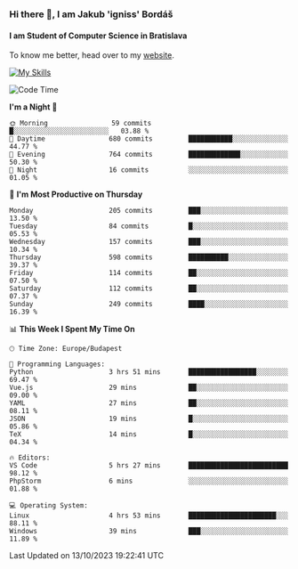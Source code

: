 ### Hi there 👋, I am Jakub 'igniss' Bordáš

#### I am Student of Computer Science in Bratislava
To know me better, head over to my [website](https://bordas.sk).

[![My Skills](https://skillicons.dev/icons?i=js,html,css,figma,svelte,java,kotlin,python,postgresql,typescript,nest,nodejs)](https://bordas.sk)


<!--START_SECTION:waka-->
![Code Time](http://img.shields.io/badge/Code%20Time-1%2C223%20hrs%2054%20mins-blue)

**I'm a Night 🦉** 

```text
🌞 Morning                59 commits          █░░░░░░░░░░░░░░░░░░░░░░░░   03.88 % 
🌆 Daytime                680 commits         ███████████░░░░░░░░░░░░░░   44.77 % 
🌃 Evening                764 commits         █████████████░░░░░░░░░░░░   50.30 % 
🌙 Night                  16 commits          ░░░░░░░░░░░░░░░░░░░░░░░░░   01.05 % 
```
📅 **I'm Most Productive on Thursday** 

```text
Monday                   205 commits         ███░░░░░░░░░░░░░░░░░░░░░░   13.50 % 
Tuesday                  84 commits          █░░░░░░░░░░░░░░░░░░░░░░░░   05.53 % 
Wednesday                157 commits         ███░░░░░░░░░░░░░░░░░░░░░░   10.34 % 
Thursday                 598 commits         ██████████░░░░░░░░░░░░░░░   39.37 % 
Friday                   114 commits         ██░░░░░░░░░░░░░░░░░░░░░░░   07.50 % 
Saturday                 112 commits         ██░░░░░░░░░░░░░░░░░░░░░░░   07.37 % 
Sunday                   249 commits         ████░░░░░░░░░░░░░░░░░░░░░   16.39 % 
```


📊 **This Week I Spent My Time On** 

```text
🕑︎ Time Zone: Europe/Budapest

💬 Programming Languages: 
Python                   3 hrs 51 mins       █████████████████░░░░░░░░   69.47 % 
Vue.js                   29 mins             ██░░░░░░░░░░░░░░░░░░░░░░░   09.00 % 
YAML                     27 mins             ██░░░░░░░░░░░░░░░░░░░░░░░   08.11 % 
JSON                     19 mins             █░░░░░░░░░░░░░░░░░░░░░░░░   05.86 % 
TeX                      14 mins             █░░░░░░░░░░░░░░░░░░░░░░░░   04.34 % 

🔥 Editors: 
VS Code                  5 hrs 27 mins       █████████████████████████   98.12 % 
PhpStorm                 6 mins              ░░░░░░░░░░░░░░░░░░░░░░░░░   01.88 % 

💻 Operating System: 
Linux                    4 hrs 53 mins       ██████████████████████░░░   88.11 % 
Windows                  39 mins             ███░░░░░░░░░░░░░░░░░░░░░░   11.89 % 
```


 Last Updated on 13/10/2023 19:22:41 UTC
<!--END_SECTION:waka-->
